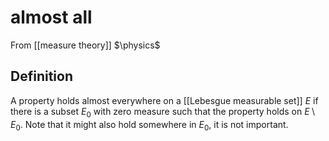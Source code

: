 # almost all
From [[measure theory]]
$\physics$
## Definition
A property holds almost everywhere on a [[Lebesgue measurable set]] $E$ if there is a subset $E_0$ with zero measure such that the property holds on $E \setminus E_{0}$. Note that it might also hold somewhere in $E_{0}$, it is not important.